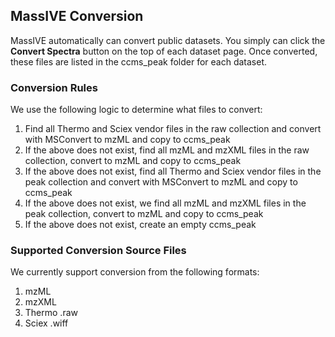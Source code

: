 ## MassIVE Conversion

MassIVE automatically can convert public datasets. You simply can click the **Convert Spectra** button on the top of each dataset page. Once converted, these files are listed in the ccms_peak folder for each dataset. 

### Conversion Rules

We use the following logic to determine what files to convert:

1. Find all Thermo and Sciex vendor files in the raw collection and convert with MSConvert to mzML and copy to ccms_peak
1. If the above does not exist, find all mzML and mzXML files in the raw collection, convert to mzML and copy to ccms_peak
1. If the above does not exist, find all Thermo and Sciex vendor files in the peak collection and convert with MSConvert to mzML and copy to ccms_peak
1. If the above does not exist, we find all mzML and mzXML files in the peak collection, convert to mzML and copy to ccms_peak
1. If the above does not exist, create an empty ccms_peak

### Supported Conversion Source Files

We currently support conversion from the following formats:

1. mzML
1. mzXML
1. Thermo .raw
1. Sciex .wiff


